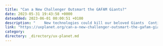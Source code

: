 ```yaml
---
title: "Can a New Challenger Outsmart the GAFAM Giants?"
date: 2023-05-31 19:43:58 +0000
dateadded: 2023-06-01 00:00:51 +0100
description: "    New technologies could kill our beloved Giants  Continue reading on UX Planet »  "
link: "https://uxplanet.org/can-a-new-challenger-outsmart-the-gafam-giants-ef8c2a6801f3?source=rss----819cc2aaeee0---4"
category:
directory: _directory/ux-planet.md
---
```


